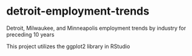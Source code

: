 # detroit-employment-trends
Detroit, Milwaukee, and Minneapolis employment trends by industry for preceding 10 years

This project utilizes the ggplot2 library in RStudio
